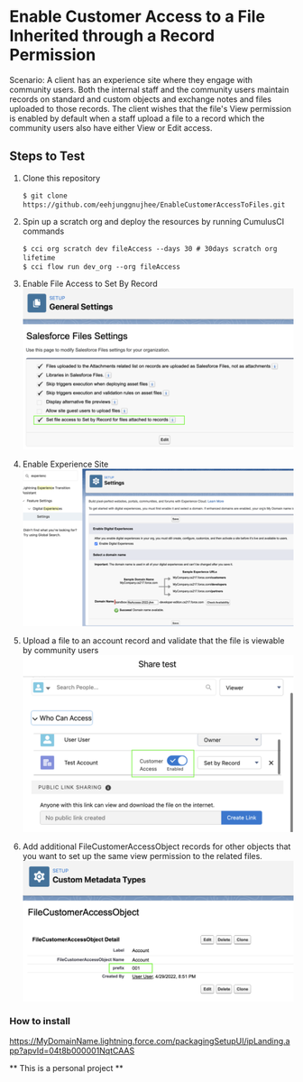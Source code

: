 # Enable Customer Access to a File Inherited through a Record Permission

Scenario: A client has an experience site where they engage with community users. Both the internal staff and the community users maintain records on standard and custom objects and exchange notes and files uploaded to those records. The client wishes that the file's View permission is enabled by default when a staff upload a file to a record which the community users also have either View or Edit access.

## Steps to Test

1. Clone this repository
    ```shell
    $ git clone https://github.com/eehjunggnujhee/EnableCustomerAccessToFiles.git
    ```

2. Spin up a scratch org and deploy the resources by running CumulusCI commands
    ```shell
    $ cci org scratch dev fileAccess --days 30 # 30days scratch org lifetime
    $ cci flow run dev_org --org fileAccess
    ```
3. Enable File Access to Set By Record
![](assets/01_FileAccessToSetByRecord.png)

4. Enable Experience Site
![](assets/02_EnableDigitalExperience.png)

5. Upload a file to an account record and validate that the file is viewable by community users
![](assets/03_CustomerAccessEnabled.png)

6. Add additional FileCustomerAccessObject records for other objects that you want to set up the same view permission to the related files.
![](assets/04_FileCudstomerAccessObject.png)

### How to install

https://MyDomainName.lightning.force.com/packagingSetupUI/ipLanding.app?apvId=04t8b000001NqtCAAS


** This is a personal project **